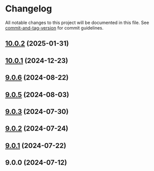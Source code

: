 # Changelog

All notable changes to this project will be documented in this file. See [commit-and-tag-version](https://github.com/absolute-version/commit-and-tag-version) for commit guidelines.

## [10.0.2](https://github.com/haxtheweb/desktop/compare/v10.0.1...v10.0.2) (2025-01-31)

## [10.0.1](https://github.com/haxtheweb/desktop/compare/v9.0.6...v10.0.1) (2024-12-23)

## [9.0.6](https://github.com/haxtheweb/desktop/compare/v9.0.5...v9.0.6) (2024-08-22)

## [9.0.5](https://github.com/haxtheweb/desktop/compare/v9.0.3...v9.0.5) (2024-08-03)

## [9.0.3](https://github.com/haxtheweb/desktop/compare/v9.0.2...v9.0.3) (2024-07-30)

## [9.0.2](https://github.com/haxtheweb/desktop/compare/v9.0.1...v9.0.2) (2024-07-24)

## [9.0.1](https://github.com/haxtheweb/desktop/compare/v9.0.0...v9.0.1) (2024-07-22)

## 9.0.0 (2024-07-12)
